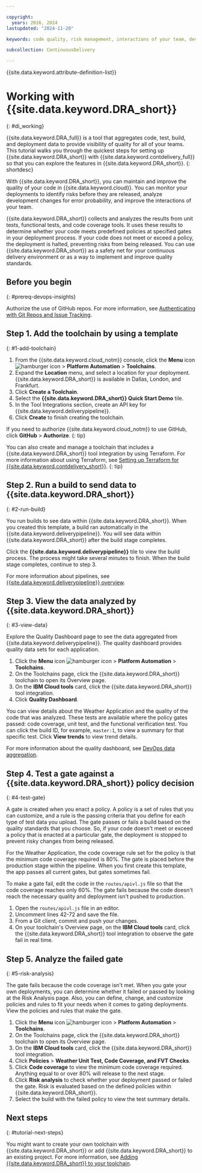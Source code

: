 ```yaml
---

copyright:
  years: 2016, 2024
lastupdated: "2024-11-20"

keywords: code quality, risk management, interactions of your team, devops insights, getting started, devops, insights, tutorial, code coverage, test, tests, gate, gate failing, verification, install, app, dashboard

subcollection: ContinuousDelivery

---
```


{{site.data.keyword.attribute-definition-list}}

# Working with {{site.data.keyword.DRA_short}}
{: #di_working}

{{site.data.keyword.DRA_full}} is a tool that aggregates code, test, build, and deployment data to provide visibility of quality for all of your teams. This tutorial walks you through the quickest steps for setting up {{site.data.keyword.DRA_short}} with {{site.data.keyword.contdelivery_full}} so that you can explore the features in {{site.data.keyword.DRA_short}}.
{: shortdesc}

With {{site.data.keyword.DRA_short}}, you can maintain and improve the quality of your code in {{site.data.keyword.cloud}}. You can monitor your deployments to identify risks before they are released, analyze development changes for error probability, and improve the interactions of your team.

{{site.data.keyword.DRA_short}} collects and analyzes the results from unit tests, functional tests, and code coverage tools. It uses these results to determine whether your code meets predefined policies at specified gates in your deployment process. If your code does not meet or exceed a policy, the deployment is halted, preventing risks from being released. You can use {{site.data.keyword.DRA_short}} as a safety net for your continuous delivery environment or as a way to implement and improve quality standards.

## Before you begin
{: #prereq-devops-insights}

Authorize the use of GitHub repos. For more information, see [Authenticating with Git Repos and Issue Tracking](/docs/ContinuousDelivery?topic=ContinuousDelivery-git_working#git_authentication). 


## Step 1. Add the toolchain by using a template
{: #1-add-toolchain}

1. From the {{site.data.keyword.cloud_notm}} console, click the **Menu** icon ![hamburger icon](images/icon_hamburger.svg) > **Platform Automation** > **Toolchains**.
2. Expand the **Location** menu, and select a location for your deployment. {{site.data.keyword.DRA_short}} is available in Dallas, London, and Frankfurt. 
3. Click **Create a Toolchain**.
4. Select the **{{site.data.keyword.DRA_short}} Quick Start Demo** tile.  
5. In the Tool Integrations section, create an API key for {{site.data.keyword.deliverypipeline}}. 
6. Click **Create** to finish creating the toolchain.

If you need to authorize {{site.data.keyword.cloud_notm}} to use GitHub, click **GitHub** > **Authorize**.
{: tip}

You can also create and manage a toolchain that includes a {{site.data.keyword.DRA_short}} tool integration by using Terraform. For more information about using Terraform, see [Setting up Terraform for {{site.data.keyword.contdelivery_short}}](/docs/ContinuousDelivery?topic=ContinuousDelivery-terraform-setup).
{: tip}

## Step 2. Run a build to send data to {{site.data.keyword.DRA_short}}
{: #2-run-build}

You run builds to see data within {{site.data.keyword.DRA_short}}. When you created this template, a build ran automatically in the {{site.data.keyword.deliverypipeline}}. You will see data within {{site.data.keyword.DRA_short}} after the build stage completes. 

Click the **{{site.data.keyword.deliverypipeline}}** tile to view the build process. The process might take several minutes to finish. When the build stage completes, continue to step 3. 

For more information about pipelines, see [{{site.data.keyword.deliverypipeline}} overview](/docs/ContinuousDelivery?topic=ContinuousDelivery-deliverypipeline_about#deliverypipeline_about).


## Step 3. View the data analyzed by {{site.data.keyword.DRA_short}}
{: #3-view-data}

Explore the Quality Dashboard page to see the data aggregated from {{site.data.keyword.deliverypipeline}}. The quality dashboard provides quality data sets for each application.  

1. Click the **Menu** icon ![hamburger icon](images/icon_hamburger.svg) > **Platform Automation** > **Toolchains**.
2. On the Toolchains page, click the {{site.data.keyword.DRA_short}} toolchain to open its Overview page.
3. On the **IBM Cloud tools** card, click the {{site.data.keyword.DRA_short}} tool integration. 
4. Click **Quality Dashboard**.

You can view details about the Weather Application and the quality of the code that was analyzed. These tests are available where the policy gates passed: code coverage, unit test, and the functional verification test. You can click the build ID, for example, `master:1`, to view a summary for that specific test. Click **View trends** to view trend details.

For more information about the quality dashboard, see [DevOps data aggregation](/docs/ContinuousDelivery?topic=ContinuousDelivery-aggregating-multiple-sources#devops-data-aggregation).


## Step 4. Test a gate against a {{site.data.keyword.DRA_short}} policy decision
{: #4-test-gate}

A gate is created when you enact a policy. A policy is a set of rules that you can customize, and a rule is the passing criteria that you define for each type of test data you upload. The gate passes or fails a build based on the quality standards that you choose. So, if your code doesn't meet or exceed a policy that is enacted at a particular gate, the deployment is stopped to prevent risky changes from being released. 

For the Weather Application, the code coverage rule set for the policy is that the minimum code coverage required is 80%. The gate is placed before the production stage within the pipeline. When you first create this template, the app passes all current gates, but gates sometimes fail. 

To make a gate fail, edit the code in the `routes/apivl.js` file so that the code coverage reaches only 60%. The gate fails because the code doesn't reach the necessary quality and deployment isn't pushed to production.  

1. Open the `routes/apivl.js` file in an editor.
2. Uncomment lines 42-72 and save the file.
3. From a Git client, commit and push your changes.
4. On your toolchain's Overview page, on the **IBM Cloud tools** card, click the {{site.data.keyword.DRA_short}} tool integration to observe the gate fail in real time. 

## Step 5. Analyze the failed gate
{: #5-risk-analysis}

The gate fails because the code coverage isn't met. When you gate your own deployments, you can determine whether it failed or passed by looking at the Risk Analysis page. Also, you can define, change, and customize policies and rules to fit your needs when it comes to gating deployments. View the policies and rules that make the gate. 

1. Click the **Menu** icon ![hamburger icon](images/icon_hamburger.svg) > **Platform Automation** > **Toolchains**.
2. On the Toolchains page, click the {{site.data.keyword.DRA_short}} toolchain to open its Overview page.
3. On the **IBM Cloud tools** card, click the {{site.data.keyword.DRA_short}} tool integration. 
4. Click **Policies** > **Weather Unit Test, Code Coverage, and FVT Checks**. 
5. Click **Code coverage** to view the minimum code coverage required. Anything equal to or over 80% will release to the next stage.  
6. Click **Risk analysis** to check whether your deployment passed or failed the gate. Risk is evaluated based on the defined policies within {{site.data.keyword.DRA_short}}.
7. Select the build with the failed policy to view the test summary details.

## Next steps
{: #tutorial-next-steps}

You might want to create your own toolchain with {{site.data.keyword.DRA_short}} or add {{site.data.keyword.DRA_short}} to an existing project. For more information, see [Adding {{site.data.keyword.DRA_short}} to your toolchain](/docs/ContinuousDelivery?topic=ContinuousDelivery-add-devops-insights).
